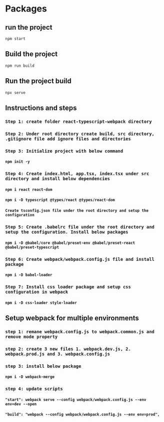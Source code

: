 # Packages

## run the project
`npm start`

## Build the project
`npm run build`

## Run the project build
`npx serve`

## Instructions and steps

### `Step 1: create folder react-typescript-webpack directory`

### `Step 2: Under root directory create build, src directory, .gitignore file add ignore files and directories`

### `Step 3: Initialize project with below command`
#### `npm init -y`

### `Step 4: Create index.html, app.tsx, index.tsx under src directory and install below dependencies`
#### `npm i react react-dom`
#### `npm i -D typescript @types/react @types/react-dom`
#### `Create tsconfig.json file under the root directory and setup the configuration`

### `Step 5: Create .babelrc file under the root directory and setup the configuration. Install below packages`
#### `npm i -D @babel/core @babel/preset-env @babel/preset-react @babel/preset-typescript`


### `Step 6: Create webpack/webpack.config.js file and install package`
#### `npm i -D babel-loader`

### `Step 7: Install css loader package and setup css configuration in webpack`
#### `npm i -D css-loader style-loader`

## Setup webpack for multiple environments
### `step 1: remane webpack.config.js to webpack.common.js and remove mode property`

### `step 2: create 3 new files 1. webpack.dev.js, 2. webpack.prod.js and 3. webpack.config.js`

### `step 3: install below package`
#### `npm i -D webpack-merge`

### `step 4: update scripts`
#### `"start": webpack serve --config webpack/webpack.config.js --env env=dev --open`
#### `"build": "webpack --config webpack/webpack.config.js --env env=prod",`